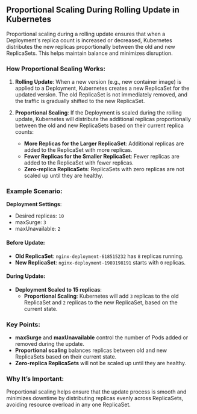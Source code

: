 ## Proportional Scaling During Rolling Update in Kubernetes

Proportional scaling during a rolling update ensures that when a Deployment's replica count is increased or decreased, Kubernetes distributes the new replicas proportionally between the old and new ReplicaSets. This helps maintain balance and minimizes disruption.

### How Proportional Scaling Works:

1. **Rolling Update**:
   When a new version (e.g., new container image) is applied to a Deployment, Kubernetes creates a new ReplicaSet for the updated version. The old ReplicaSet is not immediately removed, and the traffic is gradually shifted to the new ReplicaSet.

2. **Proportional Scaling**:
   If the Deployment is scaled during the rolling update, Kubernetes will distribute the additional replicas proportionally between the old and new ReplicaSets based on their current replica counts:
   - **More Replicas for the Larger ReplicaSet**: Additional replicas are added to the ReplicaSet with more replicas.
   - **Fewer Replicas for the Smaller ReplicaSet**: Fewer replicas are added to the ReplicaSet with fewer replicas.
   - **Zero-replica ReplicaSets**: ReplicaSets with zero replicas are not scaled up until they are healthy.

### Example Scenario:

**Deployment Settings**:
- Desired replicas: `10`
- maxSurge: `3`
- maxUnavailable: `2`

#### Before Update:
- **Old ReplicaSet**: `nginx-deployment-618515232` has `8` replicas running.
- **New ReplicaSet**: `nginx-deployment-1989198191` starts with `0` replicas.

#### During Update:
- **Deployment Scaled to 15 replicas**:
  - **Proportional Scaling**: Kubernetes will add `3` replicas to the old ReplicaSet and `2` replicas to the new ReplicaSet, based on the current state.

### Key Points:
- **maxSurge** and **maxUnavailable** control the number of Pods added or removed during the update.
- **Proportional scaling** balances replicas between old and new ReplicaSets based on their current state.
- **Zero-replica ReplicaSets** will not be scaled up until they are healthy.

### Why It’s Important:
Proportional scaling helps ensure that the update process is smooth and minimizes downtime by distributing replicas evenly across ReplicaSets, avoiding resource overload in any one ReplicaSet.

